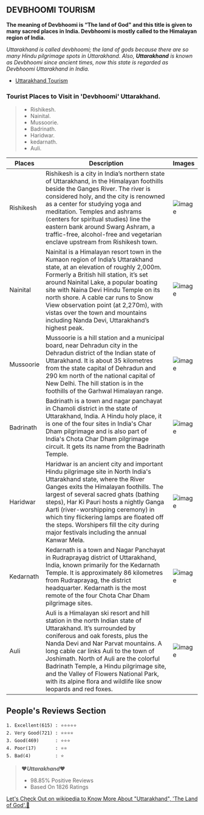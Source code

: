 ## DEVBHOOMI TOURISM

**The meaning of Devbhoomi is **“The land of God"** and this title is given to many sacred places in India. Devbhoomi is mostly called to the Himalayan region of India.**

*Uttarakhand is called devbhoomi; the land of gods because there are so many Hindu pilgrimage spots in Uttarakhand. Also, **Uttarakhand** is known as Devbhoomi since ancient times, now this state is regarded as Devbhoomi Uttarakhand in India.*

- [Uttarakhand Tourism](http://uttarakhandtourism.gov.in/)

### Tourist Places to Visit in **'Devbhoomi'** Uttarakhand.
> - Rishikesh.  
> - Nainital. 
> - Mussoorie. 
> - Badrinath. 
> - Haridwar. 
> - kedarnath. 
> - Auli.

| Places | Description | Images |
| ----------- | ----------- | ---------- |
| Rishikesh | Rishikesh is a city in India’s northern state of Uttarakhand, in the Himalayan foothills beside the Ganges River. The river is considered holy, and the city is renowned as a center for studying yoga and meditation. Temples and ashrams (centers for spiritual studies) line the eastern bank around Swarg Ashram, a traffic-free, alcohol-free and vegetarian enclave upstream from Rishikesh town.  |![image](https://user-images.githubusercontent.com/113286570/202907977-5c322625-62b3-4ddc-89fd-51b0e7239470.png) |
| Nainital | Nainital is a Himalayan resort town in the Kumaon region of India’s Uttarakhand state, at an elevation of roughly 2,000m. Formerly a British hill station, it’s set around Nainital Lake, a popular boating site with Naina Devi Hindu Temple on its north shore. A cable car runs to Snow View observation point (at 2,270m), with vistas over the town and mountains including Nanda Devi, Uttarakhand’s highest peak. | ![image](https://user-images.githubusercontent.com/113286570/202906977-5bb02ef4-f46b-4b59-9054-51d2bb9addd9.png)
| Mussoorie | Mussoorie is a hill station and a municipal board, near Dehradun city in the Dehradun district of the Indian state of Uttarakhand. It is about 35 kilometres from the state capital of Dehradun and 290 km north of the national capital of New Delhi. The hill station is in the foothills of the Garhwal Himalayan range.| ![image](https://user-images.githubusercontent.com/113286570/202907175-0252bab9-7eb6-47ee-9f12-a49e95d5a648.png) |
| Badrinath | Badrinath is a town and nagar panchayat in Chamoli district in the state of Uttarakhand, India. A Hindu holy place, it is one of the four sites in India's Char Dham pilgrimage and is also part of India's Chota Char Dham pilgrimage circuit. It gets its name from the Badrinath Temple.  |![image](https://user-images.githubusercontent.com/113286570/202908114-77ec9a5e-1ea8-4bb9-887c-8b41d9c19121.png) |
| Haridwar | Haridwar is an ancient city and important Hindu pilgrimage site in North India's Uttarakhand state, where the River Ganges exits the Himalayan foothills. The largest of several sacred ghats (bathing steps), Har Ki Pauri hosts a nightly Ganga Aarti (river-worshipping ceremony) in which tiny flickering lamps are floated off the steps. Worshipers fill the city during major festivals including the annual Kanwar Mela. | ![image](https://user-images.githubusercontent.com/113286570/202908286-13a5a300-4a09-4305-8158-a5eaab7c8e0d.png) |
| Kedarnath | Kedarnath is a town and Nagar Panchayat in Rudraprayag district of Uttarakhand, India, known primarily for the Kedarnath Temple. It is approximately 86 kilometres from Rudraprayag, the district headquarter. Kedarnath is the most remote of the four Chota Char Dham pilgrimage sites.| ![image](https://user-images.githubusercontent.com/113286570/202907635-09348de6-3804-4254-8809-d5295eeee3dd.png) |
| Auli | Auli is a Himalayan ski resort and hill station in the north Indian state of Uttarakhand. It’s surrounded by coniferous and oak forests, plus the Nanda Devi and Nar Parvat mountains. A long cable car links Auli to the town of Joshimath. North of Auli are the colorful Badrinath Temple, a Hindu pilgrimage site, and the Valley of Flowers National Park, with its alpine flora and wildlife like snow leopards and red foxes.| ![image](https://user-images.githubusercontent.com/113286570/202907881-a97ed78f-7f70-48e1-b62e-bbbda837ae01.png) |

## People's Reviews Section 
  ~~~
  1. Excellent(615) : ⭐⭐⭐⭐⭐
  2. Very Good(721) : ⭐⭐⭐⭐
  3. Good(469)      : ⭐⭐⭐
  4. Poor(17)       : ⭐⭐
  5. Bad(4)         : ⭐
  ~~~
  > :heart:_**Uttarakhand**_:heart:
 > - 98.85% Positive Reviews
 > - Based On 1826 Ratings
 
[ Let's Check Out on wikipedia to Know More About "Uttarakhand", 'The Land of God'.:green_heart:](https://www.wikipedia.com)
